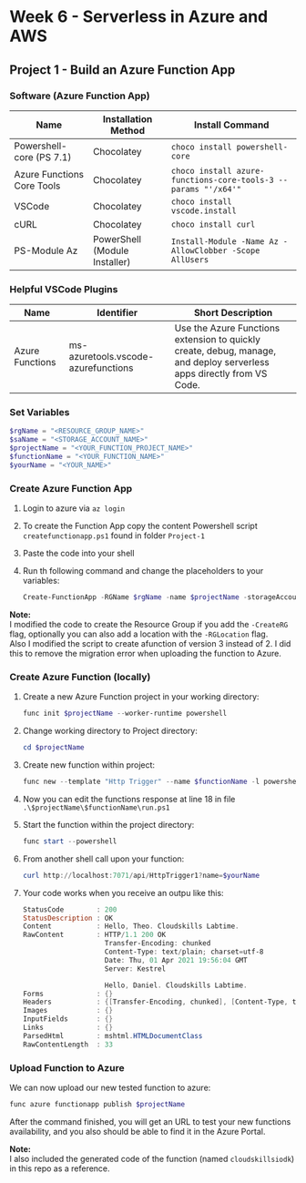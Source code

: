 # Week 6 - Serverless in Azure and AWS

## Project 1 - Build an Azure Function App

### Software (Azure Function App)

| Name                       | Installation Method           | Install Command                                                |
| -------------------------- | ----------------------------- | -------------------------------------------------------------- |
| Powershell-core (PS 7.1)   | Chocolatey                    | `choco install powershell-core`                                |
| Azure Functions Core Tools | Chocolatey                    | `choco install azure-functions-core-tools-3 --params "'/x64'"` |
| VSCode                     | Chocolatey                    | `choco install vscode.install`                                 |
| cURL                       | Chocolatey                    | `choco install curl`                                           |
| PS-Module Az               | PowerShell (Module Installer) | `Install-Module -Name Az -AllowClobber -Scope AllUsers`        |

### Helpful VSCode Plugins

| Name            | Identifier                          | Short Description                                                                                                     |
| --------------- | ----------------------------------- | --------------------------------------------------------------------------------------------------------------------- |
| Azure Functions | ms-azuretools.vscode-azurefunctions | Use the Azure Functions extension to quickly create, debug, manage, and deploy serverless apps directly from VS Code. |

### Set Variables

```PowerShell
$rgName = "<RESOURCE_GROUP_NAME>"
$saName = "<STORAGE_ACCOUNT_NAME>"
$projectName = "<YOUR_FUNCTION_PROJECT_NAME>"
$functionName = "<YOUR_FUNCTION_NAME>"
$yourName = "<YOUR_NAME>"
```

### Create Azure Function App

1. Login to azure via `az login`
2. To create the Function App copy the content Powershell script `createfunctionapp.ps1` found in folder `Project-1`
3. Paste the code into your shell
4. Run th following command and change the placeholders to your variables:

   ```PowerShell
   Create-FunctionApp -RGName $rgName -name $projectName -storageAccountName $saName
   ```

**Note:**  
I modified the code to create the Resource Group if you add the `-CreateRG` flag, optionally you can also add a location with the `-RGLocation` flag.  
Also I modified the script to create afunction of version 3 instead of 2. I did this to remove the migration error when uploading the function to Azure.

### Create Azure Function (locally)

1. Create a new Azure Function project in your working directory:

   ```PowerShell
   func init $projectName --worker-runtime powershell
   ```

2. Change working directory to Project directory:

   ```PowerShell
   cd $projectName
   ```

3. Create new function within project:

   ```PowerShell
   func new --template "Http Trigger" --name $functionName -l powershell
   ```

4. Now you can edit the functions response at line 18 in file `.\$projectName\$functionName\run.ps1`

5. Start the function within the project directory:

   ```PowerShell
   func start --powershell
   ```

6. From another shell call upon your function:

   ```PowerShell
   curl http://localhost:7071/api/HttpTrigger1?name=$yourName
   ```

7. Your code works when you receive an outpu like this:

   ```PowerShell
   StatusCode        : 200
   StatusDescription : OK
   Content           : Hello, Theo. Cloudskills Labtime.
   RawContent        : HTTP/1.1 200 OK
                       Transfer-Encoding: chunked
                       Content-Type: text/plain; charset=utf-8
                       Date: Thu, 01 Apr 2021 19:56:04 GMT
                       Server: Kestrel

                       Hello, Daniel. Cloudskills Labtime.
   Forms             : {}
   Headers           : {[Transfer-Encoding, chunked], [Content-Type, text/plain; charset=utf-8], [Date, Thu, 01 Apr 2021 19:56:04 GMT], [Server, Kestrel]}
   Images            : {}
   InputFields       : {}
   Links             : {}
   ParsedHtml        : mshtml.HTMLDocumentClass
   RawContentLength  : 33
   ```

### Upload Function to Azure

We can now upload our new tested function to azure:

```PowerShell
func azure functionapp publish $projectName
```

After the command finished, you will get an URL to test your new functions availability, and you also should be able to find it in the Azure Portal.

**Note:**  
I also included the generated code of the function (named `cloudskillsiodk`) in this repo as a reference.
